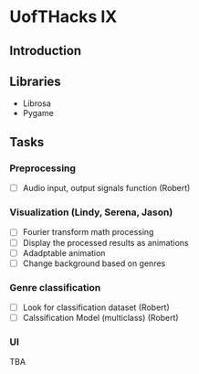 # UofTHacks IX
## Introduction
## Libraries
* Librosa
* Pygame
## Tasks
### Preprocessing
- [ ] Audio input, output signals function (Robert)

### Visualization (Lindy, Serena, Jason)
- [ ] Fourier transform math processing
- [ ] Display the processed results as animations
- [ ] Adadptable animation
- [ ] Change background based on genres 

### Genre classification 
- [ ] Look for classification dataset (Robert)
- [ ] Calssification Model (multiclass) (Robert)

### UI
TBA
